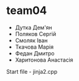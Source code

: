 # team04
- Дутка Дем'ян 
- Поляков Сергій
- Смоляк Іван
- Ткачова Марія 
- Федан Дмитро
- Харитонова Анастасія

Start file - jinja2.cpp
